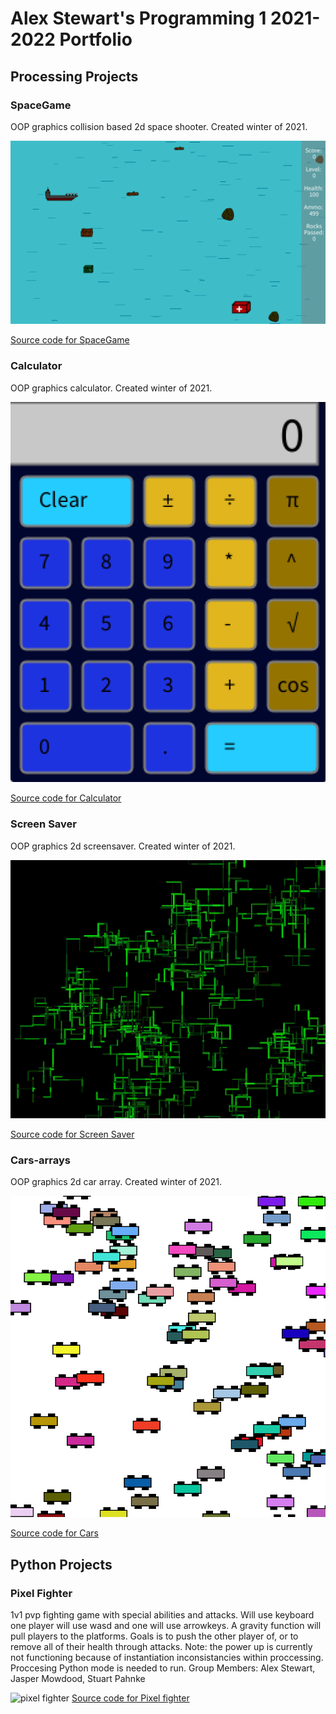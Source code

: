 # Alex Stewart's Programming 1 2021-2022 Portfolio

## Processing Projects

### SpaceGame
OOP graphics collision based 2d space shooter. Created winter of 2021.

![SpaceGame](https://github.com/AlexDStew1209/programing1portfolio/blob/gh-pages/images/spacegame.png?raw=true)

[Source code for SpaceGame](https://github.com/AlexDStew1209/programing1portfolio/blob/gh-pages/src/SpaceGame.zip)

### Calculator
OOP graphics calculator. Created winter of 2021.

![Calculator](https://github.com/AlexDStew1209/programing1portfolio/blob/gh-pages/images/calculator.png?raw=true)

[Source code for Calculator](https://github.com/AlexDStew1209/programing1portfolio/blob/gh-pages/src/Calculator.zip)

### Screen Saver
OOP graphics 2d screensaver. Created winter of 2021.

![ScreenSaver](https://github.com/AlexDStew1209/programing1portfolio/blob/gh-pages/images/screensaver.png?raw=true)

[Source code for Screen Saver](https://github.com/AlexDStew1209/programing1portfolio/blob/gh-pages/src/ScreenSaver.zip)

### Cars-arrays
OOP graphics 2d car array. Created winter of 2021.

![Cars](https://github.com/AlexDStew1209/programing1portfolio/blob/gh-pages/images/cars.png?raw=true)

[Source code for Cars](https://github.com/AlexDStew1209/programing1portfolio/blob/gh-pages/src/Cars.zip)


## Python Projects

### Pixel Fighter
 1v1 pvp fighting game with special abilities and attacks. Will use keyboard one player will use wasd and one will use arrowkeys. A gravity function will pull players to the platforms. Goals is to push the other player of, or to remove all of their health through attacks. Note: the power up is currently not functioning because of instantiation inconsistancies within proccessing. Proccesing Python mode is needed to run. Group Members: Alex Stewart, Jasper Mowdood, Stuart Pahnke
 
 ![pixel fighter]()
 [Source code for Pixel fighter]()
 
 
